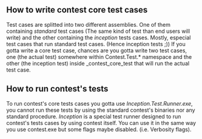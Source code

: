 ## How to write contest core test cases
Test cases are splitted into two different assemblies. One of them 
containing *standard* test cases (The same kind of test than end users will write) and the other containing the *inception* tests cases. Mostly, especial test cases that run standard test cases. (Hence inception tests ;)) 
If you gotta write a core test case, chances are you gotta write two test cases, one (the actual test) somewhere within Contest.Test.* namespace and the other (the inception test) inside _contest_core_test that will run the actual test case.

## How to run contest's tests
To run contest's core tests cases you gotta use *Inception.Test.Runner.exe*,
you cannot run these tests by using the standard contest's binaries nor
any standard procedure.
*Inception* is a special test runner designed to run contest's tests cases by using contest itself. You can use it in the same way you use contest.exe but some flags maybe disabled. (i.e. Verbosity flags).


